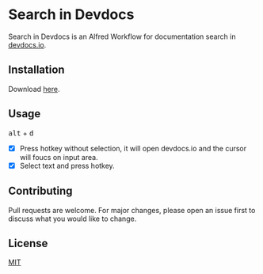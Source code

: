 # Search in Devdocs
Search in Devdocs is an Alfred Workflow for documentation search in [devdocs.io](https://devdocs.io).

## Installation
Download [here](https://github.com/willbchang/alfred-search-in-devdocs/raw/master/Search%20in%20DevDocs.alfredworkflow).

## Usage
<kbd>alt</kbd> + <kbd>d</kbd>
- [x] Press hotkey without selection, it will open devdocs.io and the cursor will foucs on input area.
- [x] Select text and press hotkey.

## Contributing
Pull requests are welcome. For major changes, please open an issue first to discuss what you would like to change.

## License
[MIT](LICENSE)
